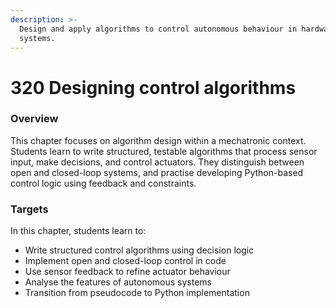 ```yaml
---
description: >-
  Design and apply algorithms to control autonomous behaviour in hardware
  systems.
---
```


# 320 Designing control algorithms

### Overview

This chapter focuses on algorithm design within a mechatronic context. Students learn to write structured, testable algorithms that process sensor input, make decisions, and control actuators. They distinguish between open and closed-loop systems, and practise developing Python-based control logic using feedback and constraints.

### Targets

In this chapter, students learn to:

* Write structured control algorithms using decision logic
* Implement open and closed-loop control in code
* Use sensor feedback to refine actuator behaviour
* Analyse the features of autonomous systems
* Transition from pseudocode to Python implementation
